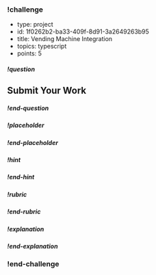 <!--BEGIN CHALLENGE-->

### !challenge

* type: project
* id: 1f0262b2-ba33-409f-8d91-3a2649263b95
* title: Vending Machine Integration
* topics: typescript
* points: 5

##### !question

<!--Your question text (can be regular **markdown**)-->
## Submit Your Work

##### !end-question

##### !placeholder

<!--Placeholder text-->

##### !end-placeholder

<!--optional-->
##### !hint

##### !end-hint

<!--optional, checkpoints only-->
##### !rubric

##### !end-rubric

<!--optional-->
##### !explanation

##### !end-explanation

### !end-challenge

<!--END CHALLENGE-->
